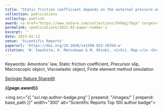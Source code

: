 ```yaml
---
title: "Static friction coefficient depends on the external pressure and block shape due to precursor slip"
collection: publications
collectsp: publish
award: <a href="https://www.nature.com/collections/hhhbgjfbga" target="_blank">Scientific Reports Engineering Top 100 of 2023</a>
permalink: /publications/2023-02-paper-number-1
excerpt: ''
date: 2023-02-13
venue: 'Scientific Reports'
paperurl: 'https://doi.org/10.1038/s41598-023-29764-w'
citation: 'W. Iwashita, H. Matsukawa & M. Otsuki, <i>Sci. Rep.</i> <b>13</b>, 2511 (2023).'
---
```


Keywords: Amontons' law, Static friction coefficient, Precursor slip, Macroscopic object, Viscoelastic object, Finite element method simulation

<a href="https://rdcu.be/dwiRk" target="_blank">Springer Nature SharedIt</a>

<b>{{page.award}}</b>

<img src="{{ "sci.rep.author-badge.png" | prepend: "/images/" | prepend: base_path }}" width="300" alt="Scientific Reports Top 100 author badge">
